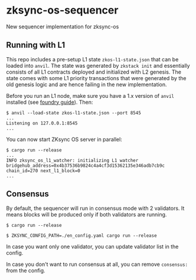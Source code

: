 # zksync-os-sequencer
New sequencer implementation for zksync-os

## Running with L1

This repo includes a pre-setup L1 state `zkos-l1-state.json` that can be loaded into `anvil`. The state was generated by `zkstack init` and essentially consists of all L1 contracts deployed and initialized with L2 genesis. The state comes with some L1 priority transactions that were generated by the old genesis logic and are hence failing in the new implementation.

Before you run an L1 node, make sure you have a 1.x version of `anvil` installed (see [foundry guide](https://getfoundry.sh/)). Then:

```
$ anvil --load-state zkos-l1-state.json --port 8545
...
Listening on 127.0.0.1:8545
...
```

You can now start ZKsync OS server in parallel:
```
$ cargo run --release
...
INFO zksync_os_l1_watcher: initializing L1 watcher bridgehub_address=0x4b37536b9824c4a4cf3d15362135e346adb7cb9c chain_id=270 next_l1_block=0
...
```

## Consensus

By default, the sequencer will run in consensus mode with 2 validators.
It means blocks will be produced only if both validators are running.
```
$ cargo run --release

$ ZKSYNC_CONFIG_PATH=./en_config.yaml cargo run --release
```

In case you want only one validator, you can update validator list in the config.

In case you don't want to run consensus at all, you can remove `consensus:` from the config.
